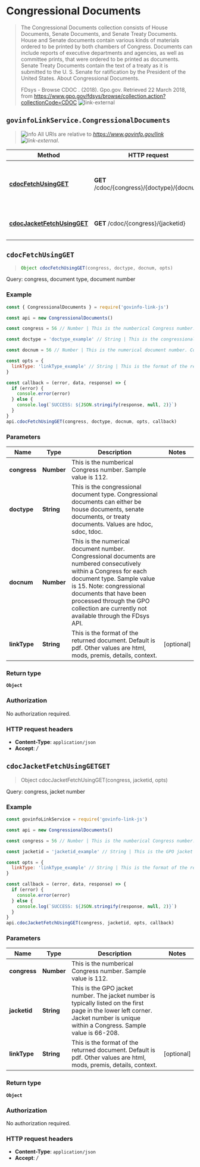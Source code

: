 # Congressional Documents

> The Congressional Documents collection consists of House Documents, Senate Documents, and Senate Treaty Documents. House and Senate documents contain various kinds of materials ordered to be printed by both chambers of Congress. Documents can include reports of executive departments and agencies, as well as committee prints, that were ordered to be printed as documents. Senate Treaty Documents contain the text of a treaty as it is submitted to the U. S. Senate for ratification by the President of the United States. About Congressional Documents.
>
> FDsys - Browse CDOC . (2018). Gpo.gov. Retrieved 22 March 2018, from <https://www.gpo.gov/fdsys/browse/collection.action?collectionCode=CDOC> ![link-external][icon-octicon-link-external]

## `govinfoLinkService.CongressionalDocuments`

> ![info][icon-octicon-info] All URIs are relative to _<https://www.govinfo.gov/link> ![link-external][icon-octicon-link-external]_.

| Method                                                                           | HTTP request                                | Description                                     |
| -------------------------------------------------------------------------------- | ------------------------------------------- | ----------------------------------------------- |
| [**cdocFetchUsingGET**](CongressionalDocuments.md#cdocFetchUsingGET)             | **GET** /cdoc/{congress}/{doctype}/{docnum} | Query: congress, document type, document number |
| [**cdocJacketFetchUsingGET**](CongressionalDocuments.md#cdocJacketFetchUsingGET) | **GET** /cdoc/{congress}/{jacketid}         | Query: congress, jacket number                  |

<a name="cdocFetchUsingGET"></a>

## **`cdocFetchUsingGET`**

> ```js
> Object cdocFetchUsingGET(congress, doctype, docnum, opts)
> ```

Query: congress, document type, document number

### Example

```javascript
const { CongressionalDocuments } = require('govinfo-link-js')

const api = new CongressionalDocuments()

const congress = 56 // Number | This is the numberical Congress number. Sample value is 112.

const doctype = 'doctype_example' // String | This is the congressional document type. Congressional documents can either be house documents, senate documents, or treaty documents. Values are hdoc, sdoc, tdoc.

const docnum = 56 // Number | This is the numerical document number. Congressional documents are numbered consecutively within a Congress for each document type. Sample value is 15. Note: congressional documents that have been processed through the GPO collection are currently not available through the FDsys API.

const opts = {
  linkType: 'linkType_example' // String | This is the format of the returned document. Default is pdf. Other values are html, mods, premis, details, context.
}

const callback = (error, data, response) => {
  if (error) {
    console.error(error)
  } else {
    console.log(`SUCCESS: ${JSON.stringify(response, null, 2)}`)
  }
}
api.cdocFetchUsingGET(congress, doctype, docnum, opts, callback)
```

### Parameters

| Name         | Type       | Description                                                                                                                                                                                                                                                                                  | Notes      |
| ------------ | ---------- | -------------------------------------------------------------------------------------------------------------------------------------------------------------------------------------------------------------------------------------------------------------------------------------------- | ---------- |
| **congress** | **Number** | This is the numberical Congress number. Sample value is 112.                                                                                                                                                                                                                                 |
| **doctype**  | **String** | This is the congressional document type. Congressional documents can either be house documents, senate documents, or treaty documents. Values are hdoc, sdoc, tdoc.                                                                                                                          |
| **docnum**   | **Number** | This is the numerical document number. Congressional documents are numbered consecutively within a Congress for each document type. Sample value is 15. Note: congressional documents that have been processed through the GPO collection are currently not available through the FDsys API. |
| **linkType** | **String** | This is the format of the returned document. Default is pdf. Other values are html, mods, premis, details, context.                                                                                                                                                                          | [optional] |

### Return type

**`Object`**

### Authorization

No authorization required.

### HTTP request headers

* **Content-Type**: `application/json`
* **Accept**: _/_

<a name="cdocJacketFetchUsingGET"></a>

## **`cdocJacketFetchUsingGETGET`**

> Object cdocJacketFetchUsingGET(congress, jacketid, opts)

Query: congress, jacket number

### Example

```javascript
const govinfoLinkService = require('govinfo-link-js')

const api = new CongressionalDocuments()

const congress = 56 // Number | This is the numberical Congress number. Sample value is 112.

const jacketid = 'jacketid_example' // String | This is the GPO jacket number. The jacket number is typically listed on the first page in the lower left corner. Jacket number is unique within a Congress. Sample value is 66-208.

const opts = {
  linkType: 'linkType_example' // String | This is the format of the returned document. Default is pdf. Other values are html, mods, premis, details, context.
}

const callback = (error, data, response) => {
  if (error) {
    console.error(error)
  } else {
    console.log(`SUCCESS: ${JSON.stringify(response, null, 2)}`)
  }
}
api.cdocJacketFetchUsingGET(congress, jacketid, opts, callback)
```

### Parameters

| Name         | Type       | Description                                                                                                                                                                         | Notes      |
| ------------ | ---------- | ----------------------------------------------------------------------------------------------------------------------------------------------------------------------------------- | ---------- |
| **congress** | **Number** | This is the numberical Congress number. Sample value is 112.                                                                                                                        |
| **jacketid** | **String** | This is the GPO jacket number. The jacket number is typically listed on the first page in the lower left corner. Jacket number is unique within a Congress. Sample value is 66-208. |
| **linkType** | **String** | This is the format of the returned document. Default is pdf. Other values are html, mods, premis, details, context.                                                                 | [optional] |

### Return type

**`Object`**

### Authorization

No authorization required.

### HTTP request headers

* **Content-Type**: `application/json`
* **Accept**: _/_

[icon-octicon-link-external]: https://cdnjs.cloudflare.com/ajax/libs/octicons/4.4.0/svg/link-external.svg
[icon-octicon-info]: https://cdnjs.cloudflare.com/ajax/libs/octicons/4.4.0/svg/info.svg
